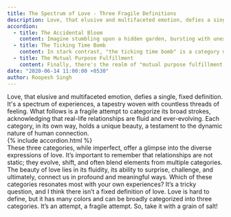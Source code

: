 ```yaml
---
title: The Spectrum of Love - Three Fragile Definitions
description: Love, that elusive and multifaceted emotion, defies a single, fixed definition. It's a spectrum of experiences, a tapestry woven with countless threads of feeling. What follows is a fragile attempt to categorize its broad strokes, acknowledging that real-life relationships are fluid and ever-evolving. Each category, in its own way, holds a unique beauty, a testament to the dynamic nature of human connection.
accordion: 
  - title: The Accidental Bloom
    content: Imagine stumbling upon a hidden garden, bursting with unexpected colors and scents. This is the essence of what I call "accidental love." Here, emotions run high, a whirlwind of serendipitous encounters and shared discoveries. It's a realm where two souls complement each other emotionally, where every moment feels like a new adventure. There's a constant sense of wonder, a feeling that life itself is a continuous exploration. The partners are emotionally in sync, and every interaction brings new and exciting feelings. This love feels like a constant, beautiful surprise.
  - title: The Ticking Time Bomb
    content: In stark contrast, "the ticking time bomb" is a category marked by imbalance and friction. One partner is driven by intense emotions, while the other seeks to fulfill a personal agenda. Two distinct ideas clash, leading to frequent discord and ugly outcomes. It's a relationship fraught with tension, a sense of impending explosion. The emotional imbalance creates a sense of unease. It is a relationship filled with friction and discord.
  - title: The Mutual Purpose Fulfillment
    content: Finally, there's the realm of "mutual purpose fulfillment." Here, the foundation is built on a clear understanding of give and take. While the thrill of constant discovery may be absent, there's a sense of stability and shared goals. Desires are met, needs are fulfilled, and a deep, enduring friendship blossoms. It’s a smooth, well-defined path, where both individuals find their objectives realized. It is not necessarily passionate, but it is reliable.
date: "2020-06-14 11:00:00 +0530"
author: Roopesh Singh
---
```

Love, that elusive and multifaceted emotion, defies a single, fixed definition. It's a spectrum of experiences, a tapestry woven with countless threads of feeling. What follows is a fragile attempt to categorize its broad strokes, acknowledging that real-life relationships are fluid and ever-evolving. Each category, in its own way, holds a unique beauty, a testament to the dynamic nature of human connection.
<br/>
{% include accordion.html %}
<br/>
These three categories, while imperfect, offer a glimpse into the diverse expressions of love. It’s important to remember that relationships are not static; they evolve, shift, and often blend elements from multiple categories. The beauty of love lies in its fluidity, its ability to surprise, challenge, and ultimately, connect us in profound and meaningful ways. Which of these categories resonates most with your own experiences?
It’s a tricky question, and I think there isn’t a fixed definition of love. Love is hard to define, but it has many colors and can be broadly categorized into three categories. It’s an attempt, a fragile attempt. So, take it with a grain of salt!